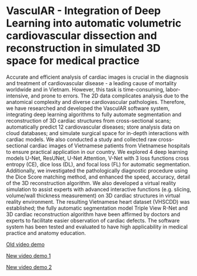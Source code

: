 # VasculAR - Integration of Deep Learning into automatic volumetric cardiovascular dissection and reconstruction in simulated 3D space for medical practice

Accurate and efficient analysis of cardiac images is crucial in the diagnosis and treatment of cardiovascular disease - a leading cause of mortality worldwide and in Vietnam. However, this task is time-consuming, labor-intensive, and prone to errors. The 2D data complicates analysis due to the anatomical complexity and diverse cardiovascular pathologies. Therefore, we have researched and developed the VasculAR software system, integrating deep learning algorithms to fully automate segmentation and reconstruction of 3D cardiac structures from cross-sectional scans; automatically predict 12 cardiovascular diseases; store analysis data on cloud databases; and simulate surgical space for in-depth interactions with cardiac models. We also conducted a study and collected raw cross-sectional cardiac images of Vietnamese patients from Vietnamese hospitals to ensure practical application in our country. We explored 4 deep learning models U-Net, ResUNet, U-Net Attention, V-Net with 3 loss functions cross entropy (CE), dice loss (DL), and focal loss (FL) for automatic segmentation. Additionally, we investigated the pathologically diagnostic procedure using the Dice Score matching method, and enhanced the speed, accuracy, detail of the 3D reconstruction algorithm. We also developed a virtual reality simulation to assist experts with advanced interactive functions (e.g. slicing, volume/wall thickness measurement) on 3D cardiac structures in virtual reality environment. The resulting Vietnamese heart dataset (VHSCDD) was established; the fully automatic segmentation model Triple View R-Net and 3D cardiac reconstruction algorithm have been affirmed by doctors and experts to facilitate easier observation of cardiac defects. The software system has been tested and evaluated to have high applicability in medical practice and anatomy education.

[Old video demo](https://youtu.be/fm9QD1Xxpp0)

[New video demo 1](https://youtu.be/6VeMSu0EKDk)

[New video demo 2](https://youtu.be/RHZaBJbeGSw?si=XaRYEvbEwq8msBvA)

